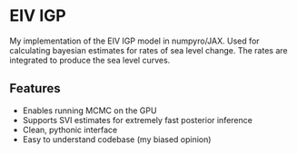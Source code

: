 # EIV IGP

My implementation of the EIV IGP model in numpyro/JAX. Used for calculating bayesian estimates for rates of sea level change. The rates are integrated to produce the sea level curves.

## Features

- Enables running MCMC on the GPU
- Supports SVI estimates for extremely fast posterior inference
- Clean, pythonic interface
- Easy to understand codebase (my biased opinion)
